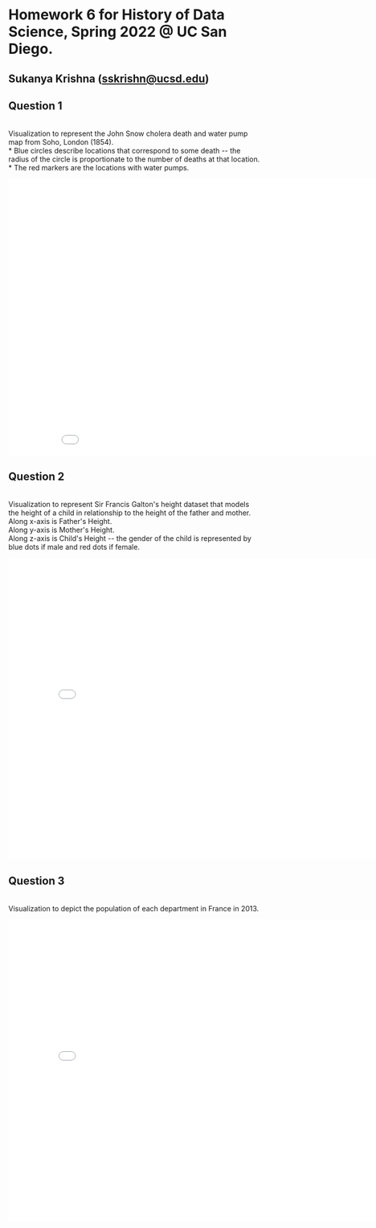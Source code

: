 # Homework 6 for History of Data Science, Spring 2022 @ UC San Diego.
## Sukanya Krishna (sskrishn@ucsd.edu)

## Question 1

<br> Visualization to represent the John Snow cholera death and water pump map from Soho, London (1854).
<br> * Blue circles describe locations that correspond to some death -- the radius of the circle is proportionate to the number of deaths at that location.
<br> * The red markers are the locations with water pumps.

<iframe src='snow-map.html' width=900 height=550 frameBorder=0></iframe>

## Question 2

<br> Visualization to represent Sir Francis Galton's height dataset that models the height of a child in relationship to the height of the father and mother.
<br> Along x-axis is Father's Height.
<br> Along y-axis is Mother's Height.
<br> Along z-axis is Child's Height -- the gender of the child is represented by blue dots if male and red dots if female.

<iframe src='galton-scatter.html' width=800 height=600 frameBorder=0></iframe>

## Question 3

<br> Visualization to depict the population of each department in France in 2013.

<iframe src='france-choropleth.html' width=800 height=600 frameBorder=0></iframe>
